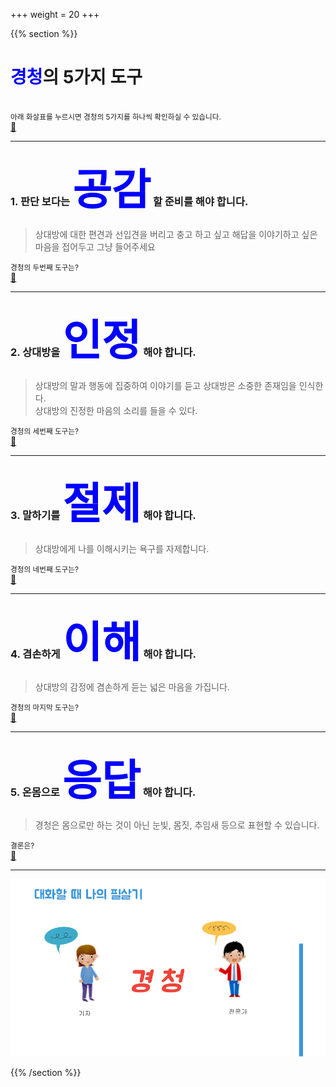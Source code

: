 +++
weight = 20
+++

{{% section %}}

# <span style="color:blue">경청</span>의 5가지 도구

<br>
<small>아래 화살표를 누르시면 경청의 5가지를 하나씩 확인하실 수 있습니다.</small>
<br>
<a href="#" class="navigate-down">🔽</a>

--- 

### 1. 판단 보다는 <span style="color:blue;font-size: 80px;">**`공감`**</span> 할 준비를 해야 합니다.

> 상대방에 대한 편견과 선입견을 버리고 충고 하고 싶고 해답을 이야기하고 싶은 마음을 접어두고 그냥 들어주세요 

<small>경청의 두번째 도구는?</small>
<br>
<a href="#" class="navigate-down">🔽</a>

--- 

### 2. 상대방을 <span style="color:blue;font-size: 80px;">**`인정`**</span> 해야 합니다.

> 상대방의 말과 행동에 집중하여 이야기를 듣고 상대방은 소중한 존재임을 인식한다.  
> 상대방의 진정한 마음의 소리를 들을 수 있다.  


<small>경청의 세번째 도구는?</small>
<br>
<a href="#" class="navigate-down">🔽</a>

--- 

### 3. 말하기를 <span style="color:blue;font-size: 80px;">**`절제`**</span> 해야 합니다.

> 상대방에게 나를 이해시키는 욕구를 자제합니다.


<small>경청의 네번째 도구는?</small>
<br>
<a href="#" class="navigate-down">🔽</a>

--- 

### 4. 겸손하게 <span style="color:blue;font-size: 80px;">**`이해`**</span> 해야 합니다.

> 상대방의 감정에 겸손하게 듣는 넓은 마음을 가집니다. 

<small>경청의 마지막 도구는?</small>
<br>
<a href="#" class="navigate-down">🔽</a>

--- 

### 5. 온몸으로 <span style="color:blue;font-size: 80px;">**`응답`**</span> 해야 합니다.

> 경청은 몸으로만 하는 것이 아닌 눈빛, 몸짓, 추임새 등으로 표현할 수 있습니다.

<small>결론은?</small>
<br>
<a href="#" class="navigate-down">🔽</a>

---

![](picture003.png)

{{% /section %}}